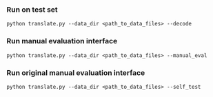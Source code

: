 ### Run on test set

`python translate.py --data_dir <path_to_data_files> --decode`

### Run manual evaluation interface

`python translate.py --data_dir <path_to_data_files> --manual_eval`

### Run original manual evaluation interface

`python translate.py --data_dir <path_to_data_files> --self_test`
